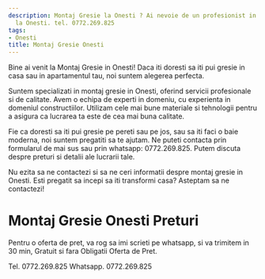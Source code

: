 ```yaml
---
description: Montaj Gresie la Onesti ? Ai nevoie de un profesionist in Montaj Gresie
  la Onesti. tel. 0772.269.825
tags:
- Onesti
title: Montaj Gresie Onesti
---
```



Bine ai venit la Montaj Gresie in Onesti! Daca iti doresti sa iti pui gresie in casa sau in apartamentul tau, noi suntem alegerea perfecta. 

Suntem specializati in montaj gresie in Onesti, oferind servicii profesionale si de calitate. Avem o echipa de experti in domeniu, cu experienta in domeniul constructiilor. Utilizam cele mai bune materiale si tehnologii pentru a asigura ca lucrarea ta este de cea mai buna calitate. 

Fie ca doresti sa iti pui gresie pe pereti sau pe jos, sau sa iti faci o baie moderna, noi suntem pregatiti sa te ajutam. Ne puteti contacta prin formularul de mai sus sau prin whatsapp: 0772.269.825. Putem discuta despre preturi si detalii ale lucrarii tale. 

Nu ezita sa ne contactezi si sa ne ceri informatii despre montaj gresie in Onesti. Esti pregatit sa incepi sa iti transformi casa? Asteptam sa ne contactezi!

# Montaj Gresie Onesti Preturi
Pentru o oferta de pret, va rog sa imi scrieti pe whatsapp, si va trimitem in 30 min, Gratuit si fara Obligatii Oferta de Pret.

Tel. 0772.269.825
Whatsapp. 0772.269.825